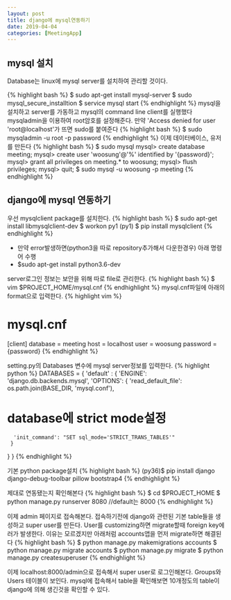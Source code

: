```yaml
---
layout: post
title: django에 mysql연동하기
date: 2019-04-04
categories: [MeetingApp]
---
```


## mysql 설치
Database는 linux에 mysql server를 설치하여 관리할 것이다.

{% highlight bash %}
$ sudo apt-get install mysql-server
$ sudo mysql_secure_installtion
$ service mysql start
{% endhighlight %}
mysql을 설치하고 server를 가동하고 mysql의 command line client를 실행했다
mysqladmin을 이용하여 root암호를 설정해준다. 만약 'Access denied for user 'root@localhost'가 뜨면 sudo를 붙여준다
{% highlight bash %}
$ sudo mysqladmin -u root -p password
{% endhighlight %}
이제 데이터베이스, 유저를 만든다
{% highlight bash %}
$ sudo mysql
mysql> create database meeting;
mysql> create user 'woosung'@'%' identified by '{password}';
mysql> grant all privileges on meeting.* to woosung;
mysql> flush privileges;
mysql> quit;
$ sudo mysql -u woosung -p meeting
{% endhighlight %}

## django에 mysql 연동하기
우선 mysqlclient package를 설치한다.
{% highlight bash %}
$ sudo apt-get install libmysqlclient-dev
$ workon py1
(py1) $ pip install mysqlclient
{% endhighlight %}
* 만약 error발생하면(python3을 따로 repository추가해서 다운한경우) 아래 명령어 수행
* $sudo apt-get install python3.6-dev


server로그인 정보는 보안을 위해 따로 file로 관리한다.
{% highlight bash %}
$ vim $PROJECT_HOME/mysql.cnf
{% endhighlight %}
mysql.cnf파일에 아래의 format으로 입력한다.
{% highlight vim %}
# mysql.cnf
[client]
database = meeting
host = localhost
user = woosung
password = {password}
{% endhighlight %}

setting.py의 Databases 변수에 mysql server정보를 입력한다.
{% highlight python %}
DATABASES = {
  'default' : {
    'ENGINE': 'django.db.backends.mysql',
    'OPTIONS': {
      'read_default_file': os.path.join(BASE_DIR, 'mysql.conf'),
# database에 strict mode설정
      'init_command': "SET sql_mode='STRICT_TRANS_TABLES'"
     }
   }
}
{% endhighlight %}

기본 python package설치
{% highlight bash %}
(py36)$ pip install django django-debug-toolbar pillow bootstrap4
{% endhighlight %}

제대로 연동됐는지 확인해본다
{% highlight bash %}
$ cd $PROJECT_HOME
$ python manage.py runserver 8080 //default는 8000
{% endhighlight %}

이제 admin 페이지로 접속해본다. 접속하기전에 django와 관련된 기본 table들을 생성하고 super user를 만든다.
User를 customizing하면 migrate할때 foreign key에러가 발생한다. 이유는 모르겠지만 아래처럼 accounts앱을 먼저 migrate하면 해결된다
{% highlight bash %}
$ python manage.py makemigrations accounts
$ python manage.py migrate accounts
$ python manage.py migrate
$ python manage.py createsuperuser
{% endhighlight %}

이제 localhost:8000/admin으로 접속해서 super user로 로그인해본다. Groups와 Users 테이블이 보인다.
mysql에 접속해서 table을 확인해보면 10개정도의 table이 django에 의해 생긴것을 확인할 수 있다.
